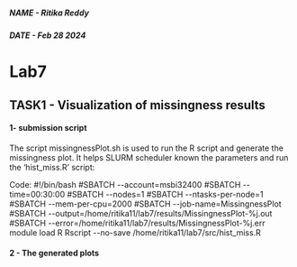 ##### NAME - Ritika Reddy 
##### DATE - Feb 28 2024

# Lab7 

## TASK1 - Visualization of missingness results
#### 1- submission script 
The script missingnessPlot.sh is used to run the R script and generate the missingness plot. It helps SLURM scheduler known the parameters and run the ‘hist_miss.R’ script: 

Code: 
#!/bin/bash
#SBATCH --account=msbi32400
#SBATCH --time=00:30:00
#SBATCH --nodes=1
#SBATCH --ntasks-per-node=1
#SBATCH --mem-per-cpu=2000
#SBATCH --job-name=MissingnessPlot
#SBATCH --output=/home/ritika11/lab7/results/MissingnessPlot-%j.out
#SBATCH --error=/home/ritika11/lab7/results/MissingnessPlot-%j.err
module load R
Rscript --no-save /home/ritika11/lab7/src/hist_miss.R

#### 2 - The generated plots

